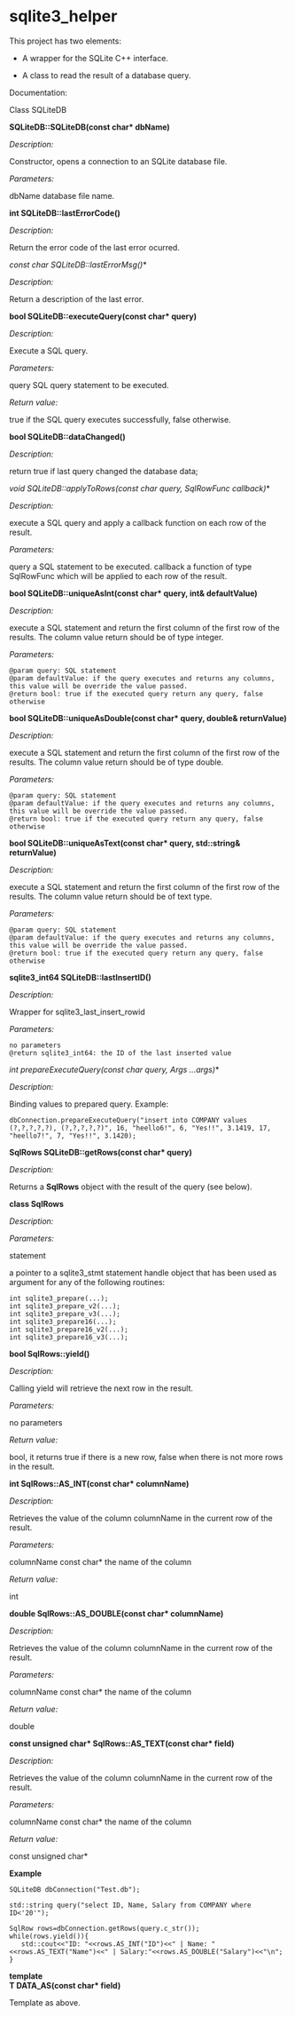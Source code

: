 # sqlite3_helper

This project has two elements:

- A wrapper for the SQLite C++ interface.

- A class to read the result of a database query.

Documentation:

Class SQLiteDB

**SQLiteDB::SQLiteDB(const char\* dbName)**

*Description:*

   Constructor, opens a connection to an SQLite database file.

*Parameters:*

   dbName database file name.

**int SQLiteDB::lastErrorCode()**

*Description:*

   Return the error code of the last error ocurred.

**const char* SQLiteDB::lastErrorMsg()**

*Description:*

   Return a description of the last error.


**bool SQLiteDB::executeQuery(const char\* query)**

*Description:*

   Execute a SQL query.

*Parameters:*

   query SQL query statement to be executed.

*Return value:*

   true if the SQL query executes successfully, false otherwise.

**bool SQLiteDB::dataChanged()**

*Description:*

   return true if last query changed the database data;

**void SQLiteDB::applyToRows(const char* query, SqlRowFunc callback)**

*Description:*

   execute a SQL query and apply a callback function on each row of the result. 

*Parameters:*

   query a SQL statement to be executed.
   callback a function of type SqlRowFunc which will be applied to each row of the result.

**bool SQLiteDB::uniqueAsInt(const char\* query, int& defaultValue)**

*Description:*

   execute a SQL statement and return the first column of the first row of the results. The column value return should be of type integer.

*Parameters:*

	@param query: SQL statement
	@param defaultValue: if the query executes and returns any columns, this value will be override the value passed.
	@return bool: true if the executed query return any query, false otherwise

**bool SQLiteDB::uniqueAsDouble(const char\* query, double& returnValue)**

*Description:*

   execute a SQL statement and return the first column of the first row of the results. The column value return should be of type double.

*Parameters:*

	@param query: SQL statement
	@param defaultValue: if the query executes and returns any columns, this value will be override the value passed.
	@return bool: true if the executed query return any query, false otherwise

**bool SQLiteDB::uniqueAsText(const char\* query, std::string& returnValue)**

*Description:*

   execute a SQL statement and return the first column of the first row of the results. The column value return should be of text type.

*Parameters:*

	@param query: SQL statement
	@param defaultValue: if the query executes and returns any columns, this value will be override the value passed.
	@return bool: true if the executed query return any query, false otherwise

**sqlite3_int64 SQLiteDB::lastInsertID()**

*Description:*

   Wrapper for sqlite3_last_insert_rowid

*Parameters:*

	no parameters
	@return sqlite3_int64: the ID of the last inserted value

**int prepareExecuteQuery(const char* query, Args ...args)**

*Description:*

   Binding values to prepared query. Example:

    dbConnection.prepareExecuteQuery("insert into COMPANY values (?,?,?,?,?), (?,?,?,?,?)", 16, "heello6!", 6, "Yes!!", 3.1419, 17, "heello7!", 7, "Yes!!", 3.1420);


**SqlRows SQLiteDB::getRows(const char\* query)**

*Description:*

   Returns a **SqlRows** object with the result of the query (see below).



**class SqlRows**

*Description:*

   

*Parameters:*

statement

   a pointer to a sqlite3_stmt statement handle object that has been used 
   as argument for any of the following routines:

    int sqlite3_prepare(...);
    int sqlite3_prepare_v2(...);
    int sqlite3_prepare_v3(...);
    int sqlite3_prepare16(...);
    int sqlite3_prepare16_v2(...);
    int sqlite3_prepare16_v3(...);

**bool SqlRows::yield()**

*Description:*

   Calling yield will retrieve the next row in the result. 

*Parameters:*

   no parameters

*Return value:*

   bool, it returns true if there is a new row, false when there is not more rows in the result.

**int SqlRows::AS_INT(const char\* columnName)**

*Description:*

   Retrieves the value of the column columnName in the current row of the result.

*Parameters:*

columnName
   const char* the name of the column
   
*Return value:*

   int 

**double SqlRows::AS_DOUBLE(const char\* columnName)**

*Description:*

   Retrieves the value of the column columnName in the current row of the result.

*Parameters:*

columnName
   const char* the name of the column
   
*Return value:*

   double

**const unsigned char\* SqlRows::AS_TEXT(const char\* field)**

*Description:*

   Retrieves the value of the column columnName in the current row of the result.

*Parameters:*

columnName
   const char* the name of the column
   
*Return value:*

   const unsigned char\*
   
**Example**

    SQLiteDB dbConnection("Test.db");
	
    std::string query("select ID, Name, Salary from COMPANY where ID<'20'");

    SqlRow rows=dbConnection.getRows(query.c_str());
    while(rows.yield()){
       std::cout<<"ID: "<<rows.AS_INT("ID")<<" | Name: "<<rows.AS_TEXT("Name")<<" | Salary:"<<rows.AS_DOUBLE("Salary")<<"\n";
    }

**template<typename T>\
T DATA_AS(const char\* field)**

Template as above.

